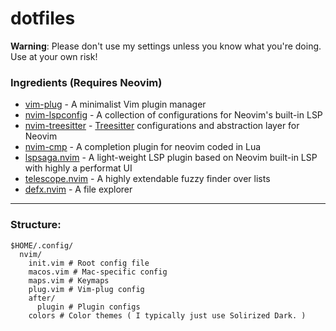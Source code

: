 # dotfiles
**Warning**: Please don't use my settings unless you know what you're doing. Use at your own risk!

### Ingredients (Requires Neovim)

- [vim-plug](https://github.com/junegunn/vim-plug) - A minimalist Vim plugin manager
- [nvim-lspconfig](https://github.com/neovim/nvim-lspconfig) - A collection of configurations for Neovim's built-in LSP
- [nvim-treesitter](https://github.com/nvim-treesitter/nvim-treesitter) - [Treesitter](https://github.com/tree-sitter/tree-sitter) configurations and abstraction layer for Neovim
- [nvim-cmp](https://github.com/hrsh7th/nvim-cmp) - A completion plugin for neovim coded in Lua
- [lspsaga.nvim](https://github.com/tami5/lspsaga.nvim) - A light-weight LSP plugin based on Neovim built-in LSP with highly a performat UI
- [telescope.nvim](https://github.com/nvim-telescope/telescope.nvim) - A highly extendable fuzzy finder over lists
- [defx.nvim](https://github.com/Shougo/defx.nvim) - A file explorer

----
### Structure:
```
$HOME/.config/
  nvim/
    init.vim # Root config file
    macos.vim # Mac-specific config
    maps.vim # Keymaps
    plug.vim # Vim-plug config
    after/
      plugin # Plugin configs
    colors # Color themes ( I typically just use Solirized Dark. )
```

